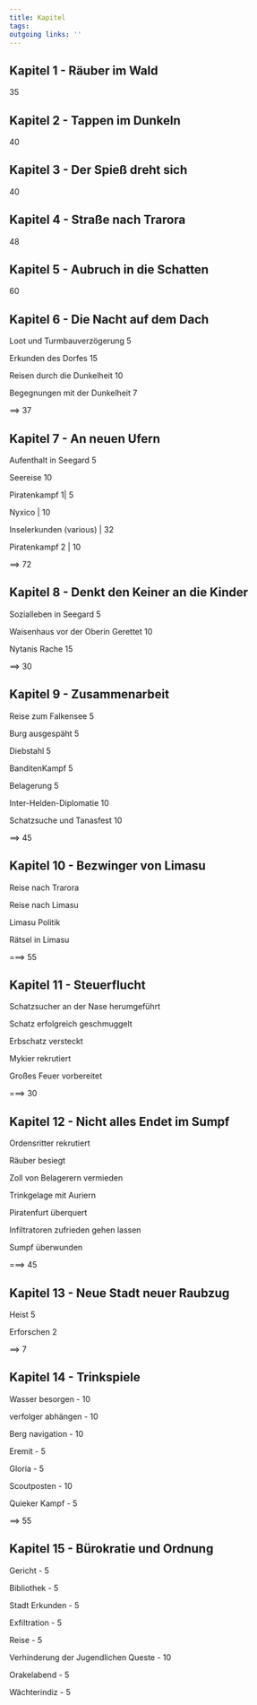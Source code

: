 ```yaml
---
title: Kapitel  
tags:   
outgoing links: ''  
---
```

## Kapitel 1 - Räuber im Wald

35

## Kapitel 2 - Tappen im Dunkeln

40

## Kapitel 3 - Der Spieß dreht sich

40

## Kapitel 4 - Straße nach Trarora

48

## Kapitel 5 - Aubruch in die Schatten

60 

## Kapitel 6 - Die Nacht auf dem Dach

Loot und Turmbauverzögerung 5  

Erkunden des Dorfes 15  

Reisen durch die Dunkelheit 10  

Begegnungen mit der Dunkelheit 7  

==> 37

## Kapitel 7 - An neuen Ufern

Aufenthalt in Seegard 5  

Seereise 10  

Piratenkampf 1| 5  

Nyxico | 10  

Inselerkunden (various) | 32  

Piratenkampf 2 | 10  

==> 72

## Kapitel 8 - Denkt den Keiner an die Kinder

Sozialleben in Seegard 5

Waisenhaus vor der Oberin Gerettet 10

Nytanis Rache 15

==> 30

## Kapitel 9 - Zusammenarbeit

Reise zum Falkensee 5

Burg ausgespäht 5

Diebstahl 5

BanditenKampf 5

Belagerung 5

Inter-Helden-Diplomatie 10

Schatzsuche und Tanasfest 10

==> 45

## Kapitel 10 - Bezwinger von Limasu

Reise nach Trarora

Reise nach Limasu

Limasu Politik

Rätsel in Limasu

===> 55

## Kapitel 11 - Steuerflucht

Schatzsucher an der Nase herumgeführt

Schatz erfolgreich geschmuggelt

Erbschatz versteckt

Mykier rekrutiert

Großes Feuer vorbereitet

===> 30

## Kapitel 12 - Nicht alles Endet im Sumpf  

Ordensritter rekrutiert

Räuber besiegt

Zoll von Belagerern vermieden

Trinkgelage mit Auriern

Piratenfurt überquert

Infiltratoren zufrieden gehen lassen

Sumpf überwunden

===> 45

## Kapitel 13 - Neue Stadt neuer Raubzug

Heist 5   

Erforschen 2  

==> 7

## Kapitel 14 - Trinkspiele  

Wasser besorgen - 10  

verfolger abhängen - 10  

Berg navigation - 10  

Eremit - 5  

Gloria - 5   

Scoutposten - 10  

Quieker Kampf - 5  

==> 55

## Kapitel 15 - Bürokratie und Ordnung

Gericht - 5  

Bibliothek - 5  

Stadt Erkunden - 5  

Exfiltration - 5  

Reise - 5  

Verhinderung der Jugendlichen Queste - 10  

Orakelabend - 5

Wächterindiz - 5



